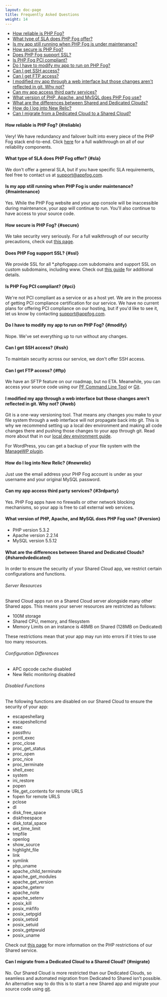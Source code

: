 ```yaml
---
layout: doc-page
title: Frequently Asked Questions
weight: 14
---
```


* [How reliable is PHP Fog?](#reliable)
* [What type of SLA does PHP Fog offer?](#sla)
* [Is my app still running when PHP Fog is under maintenance?](#maintenance)
* [How secure is PHP Fog?](#secure)
* [Does PHP Fog support SSL?](#ssl)
* [Is PHP Fog PCI compliant? ](#pci)
* [Do I have to modify my app to run on PHP Fog?](#modify)
* [Can I get SSH access?](#ssh)
* [Can I get FTP access?](#ftp)
* [I modified my app through a web interface but those changes aren't reflected in git. Why not?](#web)
* [Can my app access third party services?](#3rdparty)
* [What version of PHP, Apache, and MySQL does PHP Fog use?](#version)
* [What are the differences between Shared and Dedicated Clouds?](#sharedvdedicated)
* [How do I log into New Relic? ](#newrelic)
* [Can I migrate from a Dedicated Cloud to a Shared Cloud?](#migrate)

#### How reliable is PHP Fog? {#reliable}

Very! We have redundancy and failover built into every piece of the PHP Fog stack end-to-end. Click [here](/reliability) for a full walkthrough on all of our reliability components.

#### What type of SLA does PHP Fog offer? {#sla}

We don't offer a general SLA, but if you have specific SLA requirements, feel free to contact us at [support@appfog.com](mailto:support@appfog.com). 

#### Is my app still running when PHP Fog is under maintenance? {#maintenance}

Yes. While the PHP Fog website and your app console will be inaccessible during maintenance, your app will continue to run. You'll also continue to have access to your source code. 

#### How secure is PHP Fog? {#secure}

We take security very seriously. For a full walkthrough of our security precautions, check out [this page](/security).

#### Does PHP Fog support SSL? {#ssl}

We provide SSL for all \*.phpfogapp.com subdomains and support SSL on custom subdomains, including www. Check out [this guide](/customize/ssl) for additional details.

#### Is PHP Fog PCI compliant? {#pci}

We're not PCI compliant as a service or as a host yet. We are in the process of getting PCI compliance certification for our service. We have no current plans for offering PCI compliance on our hosting, but if you'd like to see it, let us know by contacting [support@appfog.com](mailto:support@appfog.com).

#### Do I have to modify my app to run on PHP Fog? {#modify}

Nope. We've set everything up to run without any changes.

#### Can I get SSH access? {#ssh}

To maintain security across our service, we don't offer SSH access. 

#### Can I get FTP access? {#ftp}

We have an SFTP feature on our roadmap, but no ETA. Meanwhile, you can access your source code using our [PF Command Line Tool](/getting-started/pf-command-line-tool) or [Git](/getting-started/git).

#### I modified my app through a web interface but those changes aren't reflected in git. Why not? {#web}

Git is a one-way versioning tool. That means any changes you make to your file system through a web interface will not propagate back into git. This is why we recommend setting up a local dev environment and making all code changes there and pushing those changes to your app through git. Read more about that in our [local dev environment guide](/getting-started/development).

For WordPress, you can get a backup of your file system with the [ManageWP plugin](http://managewp.com/).

#### How do I log into New Relic? {#newrelic}

Just use the email address your PHP Fog account is under as your username and your original MySQL password. 

#### Can my app access third party services? {#3rdparty}

Yes. PHP Fog apps have no firewalls or other network blocking mechanisms, so your app is free to call external web services.

#### What version of PHP, Apache, and MySQL does PHP Fog use? {#version}

* PHP version 5.3.2
* Apache version 2.2.14
* MySQL version 5.5.12

#### What are the differences between Shared and Dedicated Clouds? {#sharedvdedicated}

In order to ensure the security of your Shared Cloud app, we restrict certain configurations and functions.

###### Server Resources

Shared Cloud apps run on a Shared Cloud server alongside many other Shared apps. This means your server resources are restricted as follows:

* 100M storage
* Shared CPU, memory, and filesystem
* Memory Limits on an instance is 48MB on Shared (128MB on Dedicated)

These restrictions mean that your app may run into errors if it tries to use too many resources.

###### Configuration Differences

* APC opcode cache disabled
* New Relic monitoring disabled

###### Disabled Functions

The following functions are disabled on our Shared Cloud to ensure the security of your app:

* escapeshellarg
* escapeshellcmd
* exec
* passthru
* pcntl_exec
* proc_close
* proc_get_status
* proc_open
* proc_nice
* proc_terminate
* shell_exec
* system
* ini_restore
* popen
* file_get_contents for remote URLS
* fopen for remote URLS
* pclose
* dl
* disk_free_space
* diskfreespace
* disk_total_space
* set_time_limit
* tmpfile
* openlog
* show_source
* highlight_file
* link
* symlink
* php_uname
* apache_child_terminate
* apache_get_modules
* apache_get_version
* apache_getenv
* apache_note
* apache_setenv
* posix_kill
* posix_mkfifo
* posix_setpgid
* posix_setsid
* posix_setuid
* posix_getpwuid
* posix_uname

Check out [this page](http://limits.phpfogapp.com/) for more information on the PHP restrictions of our Shared service. 

#### Can I migrate from a Dedicated Cloud to a Shared Cloud? {#migrate}

No. Our Shared Cloud is more restricted than our Dedicated Clouds, so seamless and automated migration from Dedicated to Shared isn't possible. An alternative way to do this is to start a new Shared app and migrate your source code using [git](/getting-started/git).
